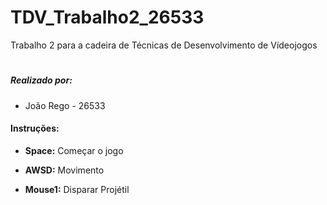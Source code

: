 # TDV_Trabalho2_26533

Trabalho 2 para a cadeira de Técnicas de Desenvolvimento de Vídeojogos

# 

##### Realizado por:

- João Rego - 26533

#### Instruções:

- **Space:** Começar o jogo

- **AWSD:** Movimento

- **Mouse1:** Disparar Projétil
